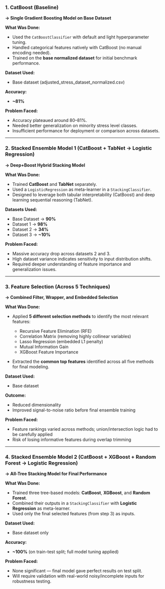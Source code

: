 ### 1. CatBoost (Baseline)

**→ Single Gradient Boosting Model on Base Dataset**

**What Was Done:**

* Used the `CatBoostClassifier` with default and light hyperparameter tuning.
* Handled categorical features natively with CatBoost (no manual encoding needed).
* Trained on the **base normalized dataset** for initial benchmark performance.

**Dataset Used:**

* Base dataset (adjusted\_stress\_dataset\_normalized.csv)

**Accuracy:**

* **\~81%**

**Problem Faced:**

* Accuracy plateaued around 80–81%.
* Needed better generalization on minority stress level classes.
* Insufficient performance for deployment or comparison across datasets.

---

### 2. Stacked Ensemble Model 1 (CatBoost + TabNet → Logistic Regression)

**→ Deep+Boost Hybrid Stacking Model**

**What Was Done:**

* Trained **CatBoost** and **TabNet** separately.
* Used a `LogisticRegression` as meta-learner in a `StackingClassifier`.
* Designed to leverage both tabular interpretability (CatBoost) and deep learning sequential reasoning (TabNet).

**Datasets Used:**

* Base Dataset → **90%**
* Dataset 1 → **98%**
* Dataset 2 → **34%**
* Dataset 3 → **\~10%**

**Problem Faced:**

* Massive accuracy drop across datasets 2 and 3.
* High dataset variance indicates sensitivity to input distribution shifts.
* Required deeper understanding of feature importance and generalization issues.

---

### 3. Feature Selection (Across 5 Techniques)

**→ Combined Filter, Wrapper, and Embedded Selection**

**What Was Done:**

* Applied **5 different selection methods** to identify the most relevant features:

  * Recursive Feature Elimination (RFE)
  * Correlation Matrix (removing highly collinear variables)
  * Lasso Regression (embedded L1 penalty)
  * Mutual Information Gain
  * XGBoost Feature Importance
* Extracted the **common top features** identified across all five methods for final modeling.

**Dataset Used:**

* Base dataset

**Outcome:**

* Reduced dimensionality
* Improved signal-to-noise ratio before final ensemble training

**Problem Faced:**

* Feature rankings varied across methods; union/intersection logic had to be carefully applied
* Risk of losing informative features during overlap trimming

---

### 4. Stacked Ensemble Model 2 (CatBoost + XGBoost + Random Forest → Logistic Regression)

**→ All-Tree Stacking Model for Final Performance**

**What Was Done:**

* Trained three tree-based models: **CatBoost**, **XGBoost**, and **Random Forest**.
* Combined their outputs in a `StackingClassifier` with **Logistic Regression** as meta-learner.
* Used only the final selected features (from step 3) as inputs.

**Dataset Used:**

* Base dataset only

**Accuracy:**

* **\~100%** (on train-test split; full model tuning applied)

**Problem Faced:**

* None significant — final model gave perfect results on test split.
* Will require validation with real-world noisy/incomplete inputs for robustness testing.


